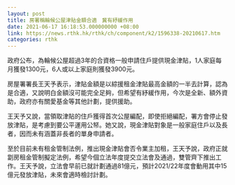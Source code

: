 ```yaml
---
layout: post
title: 房署稱輪候公屋津貼金額合適　冀有紓緩作用
date: 2021-06-17 16:18:53.000000000 +08:00
link: https://news.rthk.hk/rthk/ch/component/k2/1596338-20210617.htm
categories: rthk
---
```


政府公布，為輪候公屋超過3年的合資格一般申請住戶提供現金津貼，1人家庭每月獲發1300元，6人或以上家庭則獲發3900元。

房屋署署長王天予表示，津貼金額是以綜援租金津貼最高金額的一半去計算，認為是合適，又說明白金額沒可能完全足夠，但希望有紓緩作用，今次是全新、額外資助，政府亦有關愛基金等其他計劃，提供援助。

王天予又說，當領取津貼的住戶獲得首次公屋編配，即使拒絕編配，署方會停止發放津貼，是考慮到要公平運用公帑。她又說，現金津貼對象是一般家庭住戶以及長者，因而未有涵蓋非長者的單身申請者。

至於目前未有租金管制法例，推出現金津貼會否令業主加租，王天予說，政府正就劏房租金管制擬定法例，希望今個立法年度提交立法會及通過，雙管齊下推出工作。王天予說，立法會早前已就計劃通過81億元，預計2021/22年度會動用其中15億元發放津貼，未來會適時檢討計劃。
